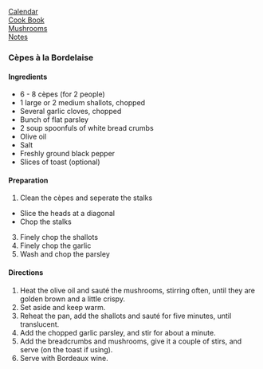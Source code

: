 [Calendar](https://github.com/vmsmith/EDT/blob/master/calendar.md)    
[Cook Book](https://github.com/vmsmith/CookBook/blob/master/README.md)        
[Mushrooms](https://github.com/vmsmith/CookBook/blob/master/mushrooms.md)       
[Notes](https://github.com/vmsmith/CookBook/blob/master/notes.md)     

### Cèpes à la Bordelaise  

#### Ingredients   
* 6 - 8 cèpes (for 2 people)      
* 1 large or 2 medium shallots, chopped
* Several garlic cloves, chopped
* Bunch of flat parsley       
* 2 soup spoonfuls of white bread crumbs
* Olive oil   
* Salt     
* Freshly ground black pepper
* Slices of toast (optional)   

#### Preparation   
1.  Clean the cèpes and seperate the stalks
   * Slice the heads at a diagonal
   * Chop the stalks    
3. Finely chop the shallots
4. Finely chop the garlic  
5. Wash and chop the parsley

#### Directions   
1. Heat the olive oil and sauté the mushrooms, stirring often, until they are golden brown and a little crispy.
2. Set aside and keep warm.
3. Reheat the pan, add the shallots and sauté for five minutes, until translucent. 
4. Add the chopped garlic parsley, and stir for about a minute.       
6. Add the breadcrumbs and mushrooms, give it a couple of stirs, and serve (on the toast if using).    
7. Serve with Bordeaux wine.

